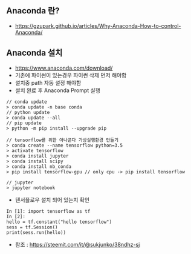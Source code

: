 ## Anaconda 란?
- https://gzupark.github.io/articles/Why-Anaconda-How-to-control-Anaconda/


## Anaconda 설치 
- https://www.anaconda.com/download/
- 기존에 파이썬이 있는경우 파이썬 삭제 먼저 해야함
- 설치중 path 자동 설정 해야함
- 설치 완료 후 Anaconda Prompt 실행
```
// conda update
> conda update -n base conda
// python update
> conda update --all
// pip update
> python -m pip install --upgrade pip

// tensorflow를 위한 아나콘다 가상실행환경 만들기
> conda create --name tensorflow python=3.5
> activate tensorflow
> conda install jupyter
> conda install scipy
> conda install nb_conda
> pip install tensorflow-gpu // only cpu -> pip install tensorflow

// jupyter 
> jupyter notebook
```
- 텐서플로우 설치 되어 있는지 확인
```
In [1]: import tensorflow as tf
In [2]: 
hello = tf.constant("hello tensorflow")
sess = tf.Session()
print(sess.run(hello))
```

- 참조 : https://steemit.com/it/@sukjunko/38ndhz-sj
